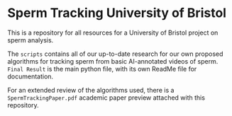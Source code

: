 # Sperm Tracking University of Bristol
This is a repository for all resources for a University of Bristol project on sperm analysis.

The `scripts` contains all of our up-to-date research for our own proposed algorithms for tracking sperm from basic AI-annotated videos of sperm. 
`Final Result` is the main python file, with its own ReadMe file for documentation. 

For an extended review of the algorithms used, there is a `SpermTrackingPaper.pdf` academic paper preview attached with this repository.

